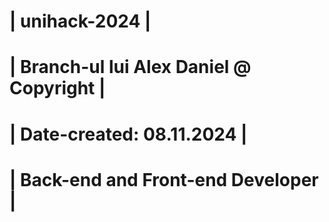 # | unihack-2024 | 

#  | Branch-ul lui Alex Daniel @ Copyright |

#  | Date-created: 08.11.2024 |
#  | Back-end and Front-end Developer |